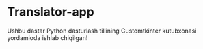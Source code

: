 # Translator-app
Ushbu dastar Python dasturlash tillining Customtkinter kutubxonasi yordamioda ishlab chiqilgan!
